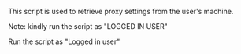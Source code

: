 This script is used to retrieve proxy settings from the user's machine.

Note: kindly run the script as "LOGGED IN USER"

Run the script as "Logged in user"